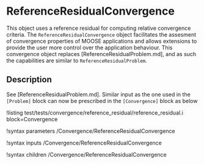 # ReferenceResidualConvergence

This object uses a reference residual for computing relative convergence criteria.
The `ReferenceResidualConvergence` object facilitates the assesment of convergence properties of MOOSE applications and allows extensions to provide the user more control over the application behaviour. This convergence object replaces [ReferenceResidualProblem.md], and as such the capabilities are similar to `ReferenceResidualProblem`.

## Description

See [ReferenceResidualProblem.md]. Similar input as the one used in the `[Problem]` block can now be prescribed in the `[Convergence]` block as below

!listing test/tests/convergence/reference_residual/reference_residual.i block=Convergence

!syntax parameters /Convergence/ReferenceResidualConvergence

!syntax inputs /Convergence/ReferenceResidualConvergence

!syntax children /Convergence/ReferenceResidualConvergence
